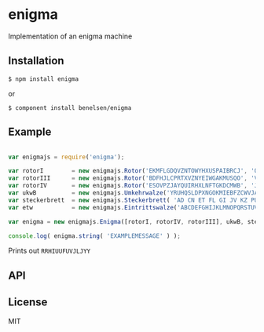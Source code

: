 # enigma

  Implementation of an enigma machine

## Installation
  
    $ npm install enigma
  or
  
    $ component install benelsen/enigma

## Example

```js

var enigmajs = require('enigma');

var rotorI        = new enigmajs.Rotor('EKMFLGDQVZNTOWYHXUSPAIBRCJ', 'Q');
var rotorIII      = new enigmajs.Rotor('BDFHJLCPRTXVZNYEIWGAKMUSQO', 'V');
var rotorIV       = new enigmajs.Rotor('ESOVPZJAYQUIRHXLNFTGKDCMWB', 'J');
var ukwB          = new enigmajs.Umkehrwalze('YRUHQSLDPXNGOKMIEBFZCWVJAT');
var steckerbrett  = new enigmajs.Steckerbrett( 'AD CN ET FL GI JV KZ PU QY WX' );
var etw           = new enigmajs.Eintrittswalze('ABCDEFGHIJKLMNOPQRSTUVWXYZ');

var enigma = new enigmajs.Enigma([rotorI, rotorIV, rotorIII], ukwB, steckerbrett, etw);

console.log( enigma.string( 'EXAMPLEMESSAGE' ) );
```
Prints out `RRHIUUFUVJLJYY`

## API



## License

  MIT
